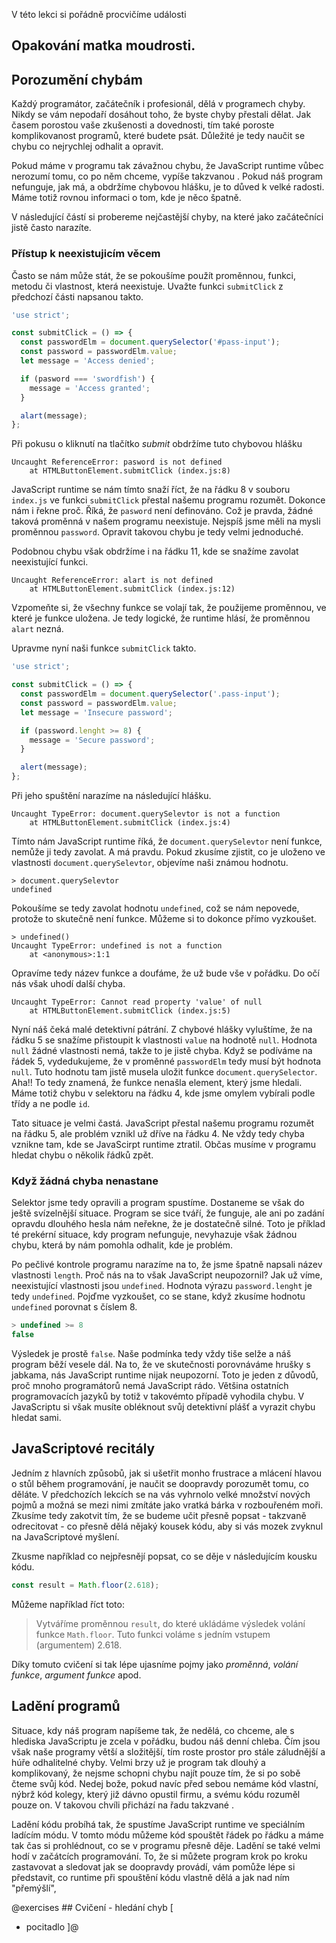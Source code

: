 V této lekci si pořádně procvičíme události

## Opakování matka moudrosti.

## Porozumění chybám

Každý programátor, začátečník i profesionál, dělá v programech chyby. Nikdy se vám nepodaří dosáhout toho, že byste chyby přestali dělat. Jak časem porostou vaše zkušenosti a dovednosti, tím také poroste komplikovanost programů, které budete psát. Důležité je tedy naučit se chybu co nejrychlej odhalit a opravit.

Pokud máme v programu tak závažnou chybu, že JavaScript runtime vůbec nerozumí tomu, co po něm chceme, vypíše takzvanou <term cs="chybovou hlášku" en="error message">. Pokud náš program nefunguje, jak má, a obdržíme chybovou hlášku, je to důved k velké radosti. Máme totiž rovnou informaci o tom, kde je něco špatně.

V následující částí si probereme nejčastější chyby, na které jako začátečníci jistě často narazíte.

### Přístup k neexistujicím věcem

Často se nám může stát, že se pokoušíme použít proměnnou, funkci, metodu či vlastnost, která neexistuje. Uvažte funkci `submitClick` z předchozí části napsanou takto.

```js
'use strict';

const submitClick = () => {
  const passwordElm = document.querySelector('#pass-input');
  const password = passwordElm.value;
  let message = 'Access denied';

  if (pasword === 'swordfish') {
    message = 'Access granted';
  }

  alart(message);
};
```

Při pokusu o kliknutí na tlačítko <i>submit</i> obdržíme tuto chybovou hlášku

```
Uncaught ReferenceError: pasword is not defined
    at HTMLButtonElement.submitClick (index.js:8)
```

JavaScript runtime se nám tímto snaží říct, že na řádku 8 v souboru `index.js` ve funkci `submitClick` přestal našemu programu rozumět. Dokonce nám i řekne proč. Říká, že `pasword` není definováno. Což je pravda, žádné taková proměnná v našem programu neexistuje. Nejspíš jsme měli na mysli proměnnou `password`. Opravit takovou chybu je tedy velmi jednoduché.

Podobnou chybu však obdržíme i na řádku 11, kde se snažíme zavolat neexistující funkci.

```
Uncaught ReferenceError: alart is not defined
    at HTMLButtonElement.submitClick (index.js:12)
```

Vzpomeňte si, že všechny funkce se volají tak, že použijeme proměnnou, ve které je funkce uložena. Je tedy logické, že runtime hlásí, že proměnnou `alart` nezná.

Upravme nyní naši funkce `submitClick` takto.

```js
'use strict';

const submitClick = () => {
  const passwordElm = document.querySelector('.pass-input');
  const password = passwordElm.value;
  let message = 'Insecure password';

  if (password.lenght >= 8) {
    message = 'Secure password';
  }

  alert(message);
};
```

Při jeho spuštění narazíme na následující hlášku.

```
Uncaught TypeError: document.querySelevtor is not a function
    at HTMLButtonElement.submitClick (index.js:4)
```

Tímto nám JavaScript runtime říká, že `document.querySelevtor` není funkce, nemůže ji tedy zavolat. A má pravdu. Pokud zkusíme zjistit, co je uloženo ve vlastnosti `document.querySelevtor`, objevíme naši známou hodnotu.

```jscon
> document.querySelevtor
undefined
```

Pokoušíme se tedy zavolat hodnotu `undefined`, což se nám nepovede, protože to skutečně není funkce. Můžeme si to dokonce přímo vyzkoušet.

```jscon
> undefined()
Uncaught TypeError: undefined is not a function
    at <anonymous>:1:1
```

Opravíme tedy název funkce a doufáme, že už bude vše v pořádku. Do očí nás však uhodí další chyba.

```
Uncaught TypeError: Cannot read property 'value' of null
    at HTMLButtonElement.submitClick (index.js:5)
```

Nyní náš čeká malé detektivní pátrání. Z chybové hlášky vyluštíme, že na řádku 5 se snažíme přistoupit k vlastnosti `value` na hodnotě `null`. Hodnota `null` žádné vlastnosti nemá, takže to je jistě chyba. Když se podíváme na řádek 5, vydedukujeme, že v proměnné `passwordElm` tedy musí být hodnota `null`. Tuto hodnotu tam jistě musela uložit funkce `document.querySelector`. Aha!! To tedy znamená, že funkce nenašla element, který jsme hledali. Máme totiž chybu v selektoru na řádku 4, kde jsme omylem vybírali podle třídy a ne podle `id`.

Tato situace je velmi častá. JavaScript přestal našemu programu rozumět na řádku 5, ale problém vznikl už dříve na řádku 4. Ne vždy tedy chyba vznikne tam, kde se JavaScirpt runtime ztratil. Občas musíme v programu hledat chybu o několik řádků zpět.

### Když žádná chyba nenastane

Selektor jsme tedy opravili a program spustíme. Dostaneme se však do ještě svízelnější situace. Program se sice tváří, že funguje, ale ani po zadání opravdu dlouhého hesla nám neřekne, že je dostatečně silné. Toto je příklad té prekérní situace, kdy program nefunguje, nevyhazuje však žádnou chybu, která by nám pomohla odhalit, kde je problém.

Po pečlivé kontrole programu narazíme na to, že jsme špatně napsali název vlastnosti `length`. Proč nás na to však JavaScript neupozornil? Jak už víme, neexistující vlastnosti jsou `undefined`. Hodnota výrazu `password.lenght` je tedy `undefined`. Pojďme vyzkoušet, co se stane, když zkusíme hodnotu `undefined` porovnat s číslem 8.

```js
> undefined >= 8
false
```

Výsledek je prostě `false`. Naše podmínka tedy vždy tiše selže a náš program běží vesele dál. Na to, že ve skutečnosti porovnáváme hrušky s jabkama, nás JavaScript runtime nijak neupozorní. Toto je jeden z důvodů, proč mnoho programátorů nemá JavaScript rádo. Většina ostatních programovacích jazyků by totiž v takovémto případě vyhodila chybu. V JavaScriptu si však musíte obléknout svůj detektivní plášť a vyrazit chybu hledat sami.

## JavaScriptové recitály

Jedním z hlavních způsobů, jak si ušetřit monho frustrace a mlácení hlavou o stůl během programování, je naučit se doopravdy porozumět tomu, co děláte. V předchozích lekcích se na vás vyhrnolo velké množství nových pojmů a možná se mezi nimi zmítáte jako vratká bárka v rozbouřeném moři. Zkusíme tedy zakotvit tím, že se budeme učit přesně popsat - takzvaně odrecitovat - co přesně dělá nějaký kousek kódu, aby si vás mozek zvyknul na JavaScriptové myšlení.

Zkusme například co nejpřesnějí popsat, co se děje v následujícím kousku kódu.

```js
const result = Math.floor(2.618);
```

Můžeme například říct toto:

> Vytváříme proměnnou `result`, do které ukládáme výsledek volání funkce `Math.floor`. Tuto funkci voláme s jedním vstupem (argumentem) 2.618.

Díky tomuto cvičení si tak lépe ujasníme pojmy jako _proměnná_, _volání funkce_, _argument funkce_ apod.

## Ladění programů

Situace, kdy náš program napíšeme tak, že nedělá, co chceme, ale s hlediska JavaScriptu je zcela v pořádku, budou náš denní chleba. Čím jsou však naše programy větší a složitější, tím roste prostor pro stále záludnější a húře odhalitelné chyby. Velmi brzy už je program tak dlouhý a komplikovaný, že nejsme schopni chybu najít pouze tím, že si po sobě čteme svůj kód. Nedej bože, pokud navíc před sebou nemáme kód vlastní, nýbrž kód kolegy, který již dávno opustil firmu, a svému kódu rozuměl pouze on. V takovou chvíli přichází na řadu takzvané <term cs="ladění" en="debugging">.

Ladění kódu probíhá tak, že spustíme JavaScript runtime ve speciálním ladícím módu. V tomto módu můžeme kód spouštět řádek po řádku a máme tak čas si prohlédnout, co se v programu přesně děje. Ladění se také velmi hodí v začátcích programování. To, že si můžete program krok po kroku zastavovat a sledovat jak se doopravdy provádí, vám pomůže lépe si představit, co runtime při spouštění kódu vlastně dělá a jak nad ním "přemýšlí",

@exercises ## Cvičení - hledání chyb [

- pocitadlo
  ]@
